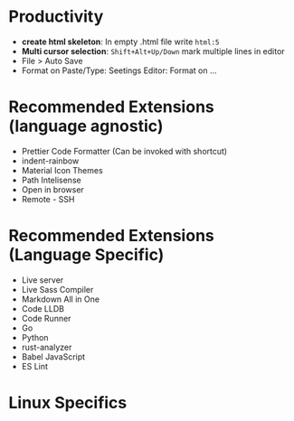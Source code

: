 # Productivity

* __create html skeleton__: In empty .html file write `html:5`
* __Multi cursor selection__: `Shift+Alt+Up/Down` mark multiple lines in editor
* File > Auto Save
* Format on Paste/Type: Seetings Editor: Format on ...



# Recommended Extensions (language agnostic)

* Prettier Code Formatter (Can be invoked with shortcut)
* indent-rainbow
* Material Icon Themes
* Path Intelisense
* Open in browser
* Remote - SSH

# Recommended Extensions (Language Specific)

* Live server
* Live Sass Compiler
* Markdown All in One
* Code LLDB
* Code Runner
* Go
* Python
* rust-analyzer
* Babel JavaScript
* ES Lint

# Linux Specifics